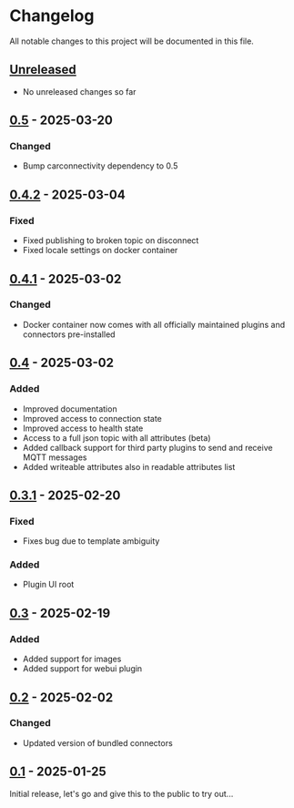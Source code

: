# Changelog

All notable changes to this project will be documented in this file.

## [Unreleased]
- No unreleased changes so far

## [0.5] - 2025-03-20
### Changed
- Bump carconnectivity dependency to 0.5

## [0.4.2] - 2025-03-04
### Fixed
- Fixed publishing to broken topic on disconnect
- Fixed locale settings on docker container

## [0.4.1] - 2025-03-02
### Changed
- Docker container now comes with all officially maintained plugins and connectors pre-installed

## [0.4] - 2025-03-02
### Added
- Improved documentation
- Improved access to connection state
- Improved access to health state
- Access to a full json topic with all attributes (beta)
- Added callback support for third party plugins to send and receive MQTT messages
- Added writeable attributes also in readable attributes list

## [0.3.1] - 2025-02-20
### Fixed
- Fixes bug due to template ambiguity

### Added
- Plugin UI root

## [0.3] - 2025-02-19
### Added
- Added support for images
- Added support for webui plugin

## [0.2] - 2025-02-02
### Changed
- Updated version of bundled connectors

## [0.1] - 2025-01-25
Initial release, let's go and give this to the public to try out...

[unreleased]: https://github.com/tillsteinbach/CarConnectivity-plugin-mqtt/compare/v0.5...HEAD
[0.5]: https://github.com/tillsteinbach/CarConnectivity-plugin-mqtt/releases/tag/v0.5
[0.4.2]: https://github.com/tillsteinbach/CarConnectivity-plugin-mqtt/releases/tag/v0.4.2
[0.4.1]: https://github.com/tillsteinbach/CarConnectivity-plugin-mqtt/releases/tag/v0.4.1
[0.4]: https://github.com/tillsteinbach/CarConnectivity-plugin-mqtt/releases/tag/v0.4
[0.3.1]: https://github.com/tillsteinbach/CarConnectivity-plugin-mqtt/releases/tag/v0.3.1
[0.3]: https://github.com/tillsteinbach/CarConnectivity-plugin-mqtt/releases/tag/v0.3
[0.2]: https://github.com/tillsteinbach/CarConnectivity-plugin-mqtt/releases/tag/v0.2
[0.1]: https://github.com/tillsteinbach/CarConnectivity-plugin-mqtt/releases/tag/v0.1
